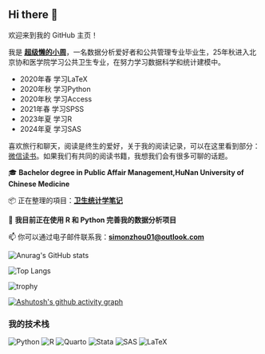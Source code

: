 ## Hi there 👋

欢迎来到我的 GitHub 主页！

我是 **[超级懒的小周](https://github.com/zhoulvbang)**，一名数据分析爱好者和公共管理专业毕业生，25年秋进入北京协和医学院学习公共卫生专业，在努力学习数据科学和统计建模中。

- 2020年春 学习LaTeX
- 2020年秋 学习Python
- 2020年秋 学习Access
- 2021年春 学习SPSS
- 2023年夏 学习R
- 2024年夏 学习SAS

喜欢旅行和聊天，阅读是终生的爱好，关于我的阅读记录，可以在这里看到部分：[微信读书](https://simonzhou.notion.site/141db76532074ead82d0861ca74fc565)。如果我们有共同的阅读书籍，我想我们会有很多可聊的话题。

🎓 **Bachelor degree in Public Affair Management,HuNan University of Chinese Medicine**

📦 正在整理的項目：**[卫生统计学笔记](https://github.com/zhoulvbang/Med-Stat-Notes)**

🔭 **我目前正在使用 R 和 Python 完善我的数据分析项目**

📫 你可以通过电子邮件联系我：**simonzhou01@outlook.com**

![Anurag's GitHub stats](https://github-readme-stats.vercel.app/api?username=zhoulvbang)

![Top Langs](https://github-readme-stats.vercel.app/api/top-langs/?username=zhoulvbang)

![trophy](https://github-profile-trophy.vercel.app/?username=zhoulvbang)

[![Ashutosh's github activity graph](https://github-readme-activity-graph.vercel.app/graph?username=zhoulvbang&theme=react)](https://github.com/zhoulvbang/github-readme-activity-graph)

### 我的技术栈

![Python](https://img.shields.io/badge/Python-3.9-blue?logo=python&logoColor=white)
![R](https://img.shields.io/badge/R-4.4.0-blue?logo=r&logoColor=white)
![Quarto](https://img.shields.io/badge/Quarto-1.6-blue?logo=quarto&logoColor=white)
![Stata](https://img.shields.io/badge/Stata-16-blue?logo=stata&logoColor=white)
![SAS](https://img.shields.io/badge/SAS-9.4-green?logo=sas&logoColor=white)
![LaTeX](https://img.shields.io/badge/LaTeX-2.0-orange?logo=latex&logoColor=white)


